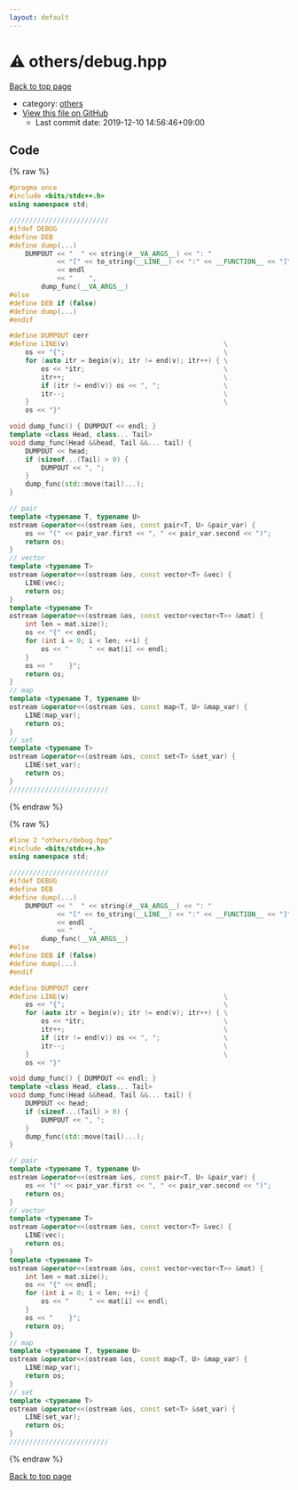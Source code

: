 ```yaml
---
layout: default
---
```


<!-- mathjax config similar to math.stackexchange -->
<script type="text/javascript" async
  src="https://cdnjs.cloudflare.com/ajax/libs/mathjax/2.7.5/MathJax.js?config=TeX-MML-AM_CHTML">
</script>
<script type="text/x-mathjax-config">
  MathJax.Hub.Config({
    TeX: { equationNumbers: { autoNumber: "AMS" }},
    tex2jax: {
      inlineMath: [ ['$','$'] ],
      processEscapes: true
    },
    "HTML-CSS": { matchFontHeight: false },
    displayAlign: "left",
    displayIndent: "2em"
  });
</script>

<script type="text/javascript" src="https://cdnjs.cloudflare.com/ajax/libs/jquery/3.4.1/jquery.min.js"></script>
<script src="https://cdn.jsdelivr.net/npm/jquery-balloon-js@1.1.2/jquery.balloon.min.js" integrity="sha256-ZEYs9VrgAeNuPvs15E39OsyOJaIkXEEt10fzxJ20+2I=" crossorigin="anonymous"></script>
<script type="text/javascript" src="../../assets/js/copy-button.js"></script>
<link rel="stylesheet" href="../../assets/css/copy-button.css" />


# :warning: others/debug.hpp

<a href="../../index.html">Back to top page</a>

* category: <a href="../../index.html#5e2bab0ecb94c4ea40777733195abe1b">others</a>
* <a href="{{ site.github.repository_url }}/blob/master/others/debug.hpp">View this file on GitHub</a>
    - Last commit date: 2019-12-10 14:56:46+09:00




## Code

<a id="unbundled"></a>
{% raw %}
```cpp
#pragma once
#include <bits/stdc++.h>
using namespace std;

/////////////////////////
#ifdef DEBUG
#define DEB
#define dump(...)                                                       \
    DUMPOUT << "  " << string(#__VA_ARGS__) << ": "                     \
            << "[" << to_string(__LINE__) << ":" << __FUNCTION__ << "]" \
            << endl                                                     \
            << "    ",                                                  \
        dump_func(__VA_ARGS__)
#else
#define DEB if (false)
#define dump(...)
#endif

#define DUMPOUT cerr
#define LINE(v)                                       \
    os << "{";                                        \
    for (auto itr = begin(v); itr != end(v); itr++) { \
        os << *itr;                                   \
        itr++;                                        \
        if (itr != end(v)) os << ", ";                \
        itr--;                                        \
    }                                                 \
    os << "}"

void dump_func() { DUMPOUT << endl; }
template <class Head, class... Tail>
void dump_func(Head &&head, Tail &&... tail) {
    DUMPOUT << head;
    if (sizeof...(Tail) > 0) {
        DUMPOUT << ", ";
    }
    dump_func(std::move(tail)...);
}

// pair
template <typename T, typename U>
ostream &operator<<(ostream &os, const pair<T, U> &pair_var) {
    os << "(" << pair_var.first << ", " << pair_var.second << ")";
    return os;
}
// vector
template <typename T>
ostream &operator<<(ostream &os, const vector<T> &vec) {
    LINE(vec);
    return os;
}
template <typename T>
ostream &operator<<(ostream &os, const vector<vector<T>> &mat) {
    int len = mat.size();
    os << "{" << endl;
    for (int i = 0; i < len; ++i) {
        os << "     " << mat[i] << endl;
    }
    os << "    }";
    return os;
}
// map
template <typename T, typename U>
ostream &operator<<(ostream &os, const map<T, U> &map_var) {
    LINE(map_var);
    return os;
}
// set
template <typename T>
ostream &operator<<(ostream &os, const set<T> &set_var) {
    LINE(set_var);
    return os;
}
/////////////////////////
```
{% endraw %}

<a id="bundled"></a>
{% raw %}
```cpp
#line 2 "others/debug.hpp"
#include <bits/stdc++.h>
using namespace std;

/////////////////////////
#ifdef DEBUG
#define DEB
#define dump(...)                                                       \
    DUMPOUT << "  " << string(#__VA_ARGS__) << ": "                     \
            << "[" << to_string(__LINE__) << ":" << __FUNCTION__ << "]" \
            << endl                                                     \
            << "    ",                                                  \
        dump_func(__VA_ARGS__)
#else
#define DEB if (false)
#define dump(...)
#endif

#define DUMPOUT cerr
#define LINE(v)                                       \
    os << "{";                                        \
    for (auto itr = begin(v); itr != end(v); itr++) { \
        os << *itr;                                   \
        itr++;                                        \
        if (itr != end(v)) os << ", ";                \
        itr--;                                        \
    }                                                 \
    os << "}"

void dump_func() { DUMPOUT << endl; }
template <class Head, class... Tail>
void dump_func(Head &&head, Tail &&... tail) {
    DUMPOUT << head;
    if (sizeof...(Tail) > 0) {
        DUMPOUT << ", ";
    }
    dump_func(std::move(tail)...);
}

// pair
template <typename T, typename U>
ostream &operator<<(ostream &os, const pair<T, U> &pair_var) {
    os << "(" << pair_var.first << ", " << pair_var.second << ")";
    return os;
}
// vector
template <typename T>
ostream &operator<<(ostream &os, const vector<T> &vec) {
    LINE(vec);
    return os;
}
template <typename T>
ostream &operator<<(ostream &os, const vector<vector<T>> &mat) {
    int len = mat.size();
    os << "{" << endl;
    for (int i = 0; i < len; ++i) {
        os << "     " << mat[i] << endl;
    }
    os << "    }";
    return os;
}
// map
template <typename T, typename U>
ostream &operator<<(ostream &os, const map<T, U> &map_var) {
    LINE(map_var);
    return os;
}
// set
template <typename T>
ostream &operator<<(ostream &os, const set<T> &set_var) {
    LINE(set_var);
    return os;
}
/////////////////////////

```
{% endraw %}

<a href="../../index.html">Back to top page</a>

